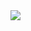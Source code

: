 
<img src="https://capsule-render.vercel.app/api?type=wave&color=auto&height=300&section=header&text=Welcome%10render&fontSize=90" />

<!--
**Hyunbin9g/Hyunbin9g** is a ✨ _special_ ✨ repository because its `README.md` (this file) appears on your GitHub profile.

Here are some ideas to get you started:

- 🔭 I’m currently working on ...
- 🌱 I’m currently learning ...
- 👯 I’m looking to collaborate on ...
- 🤔 I’m looking for help with ...
- 💬 Ask me about ...
- 📫 How to reach me: ...
- 😄 Pronouns: ...
- ⚡ Fun fact: ...
-->
